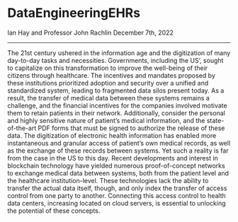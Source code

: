 # DataEngineeringEHRs
Ian Hay and Professor John Rachlin
December 7th, 2022

---

The 21st century ushered in the information age and the digitization of many day-to-day tasks and necessities. Governments, including the US’, sought to capitalize on this transformation to improve the well-being of their citizens through healthcare. The incentives and mandates proposed by these institutions prioritized adoption and security over a unified and standardized system, leading to fragmented data silos present today. As a result, the transfer of medical data between these systems remains a challenge, and the financial incentives for the companies involved motivate them to retain patients in their network. Additionally, consider the personal and highly sensitive nature of patient’s medical information, and the state-of-the-art PDF forms that must be signed to authorize the release of these data. The digitization of electronic health information has enabled more instantaneous and granular access of patient’s own medical records, as well as the exchange of these records between systems. Yet such a reality is far from the case in the US to this day. Recent developments and interest in blockchain technology have yielded numerous proof-of-concept networks to exchange medical data between systems, both from the patient level and the healthcare institution-level. These technologies lack the ability to transfer the actual data itself, though, and only index the transfer of access control from one party to another. Connecting this access control to health data centers, increasing located on cloud servers, is essential to unlocking the potential of these concepts.
